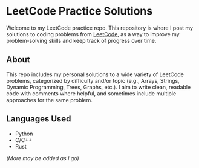 # LeetCode Practice Solutions

Welcome to my LeetCode practice repo. This repository is where I post my solutions to coding problems from [LeetCode](https://leetcode.com/), as a way to improve my problem-solving skills and keep track of progress over time.

## About

This repo includes my personal solutions to a wide variety of LeetCode problems, categorized by difficulty and/or topic (e.g., Arrays, Strings, Dynamic Programming, Trees, Graphs, etc.). I aim to write clean, readable code with comments where helpful, and sometimes include multiple approaches for the same problem.

## Languages Used

- Python
- C/C++
- Rust

*(More may be added as I go)*

